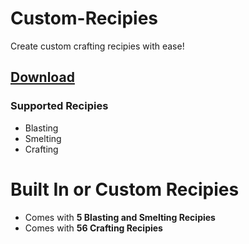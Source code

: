 # Custom-Recipies
Create custom crafting recipies with ease!

## [Download](https://github.com/agentsix1/Custom-Recipies/raw/refs/heads/main/target/recipies-1.0-SNAPSHOT.jar)

### Supported Recipies
- Blasting
- Smelting
- Crafting

# Built In or Custom Recipies
- Comes with **5 Blasting and Smelting Recipies**
- Comes with **56 Crafting Recipies** 

